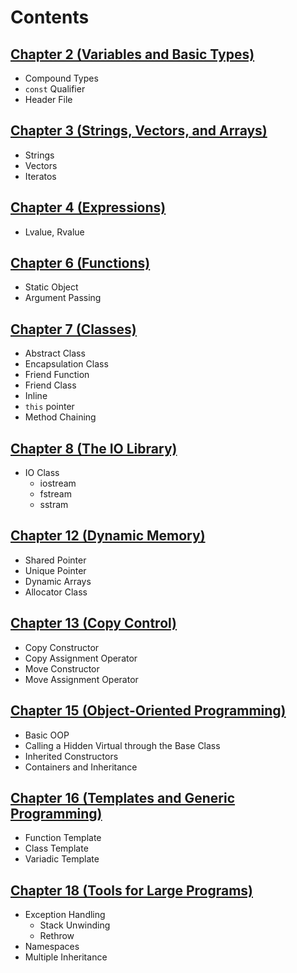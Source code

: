 # Contents

## [**Chapter 2 (Variables and Basic Types)**](./chapter2)
- Compound Types
- `const` Qualifier
- Header File

## [**Chapter 3 (Strings, Vectors, and Arrays)**](./chapter3)
- Strings
- Vectors
- Iteratos

## [**Chapter 4 (Expressions)**](./chapter4)
- Lvalue, Rvalue

## [**Chapter 6 (Functions)**](./chapter6)
- Static Object
- Argument Passing

## [**Chapter 7 (Classes)**](./chapter7)
- Abstract Class
- Encapsulation Class
- Friend Function
- Friend Class
- Inline
- `this` pointer
- Method Chaining

## [**Chapter 8 (The IO Library)**](./chapter8)
- IO Class
  - iostream
  - fstream
  - sstram

## [**Chapter 12 (Dynamic Memory)**](./chapter12)
- Shared Pointer
- Unique Pointer
- Dynamic Arrays
- Allocator Class

## [**Chapter 13 (Copy Control)**](./chapter13)
- Copy Constructor
- Copy Assignment Operator
- Move Constructor
- Move Assignment Operator

## [**Chapter 15 (Object-Oriented Programming)**](./chapter15)
- Basic OOP
- Calling a Hidden Virtual through the Base Class
- Inherited Constructors
- Containers and Inheritance

## [**Chapter 16 (Templates and Generic Programming)**](./chapter16)
- Function Template
- Class Template
- Variadic Template

## [**Chapter 18 (Tools for Large Programs)**](./chapter18)
- Exception Handling
  - Stack Unwinding
  - Rethrow
- Namespaces
- Multiple Inheritance